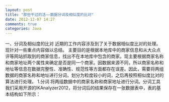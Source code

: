 ```yaml
---
layout: post
title: "那些干过的活——数据分词及相似度的比对"
date: 2012-12-07 14:27
comments: true
categories: Java
---
```


<!--more-->
一、分词及相似度的比对
近期的工作内容涉及到了关于数据相似度比对的处理。现针对一些重点内容做以总结。
主要目的是根据本地库中的商家信息和从大众点评等网站抓取到的商家信息，找出不在本地库中包含的商家。现主要根据商家名称和商家地址两个属性来确定是否是同一个商家。因数据来源不同，所以商家名称和地址等信息在数据完整性、准确性、规范性等方面都存在误差。因此，需要将两组数据的商家名称和地址进行分词，划分为粒度较小的词，之后再按照相似度比对的算法进行处理。
1.分词
将两组数据中的商家名称和商家地址进行分词。分词工具我们采用开源的IKAnalyzer2012，将分词后的结果保存在一张数据表中，表的基本结构如下所示：
